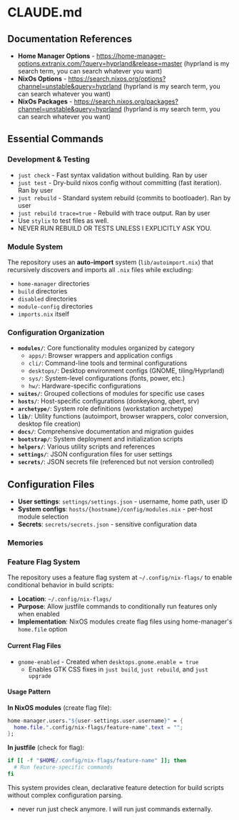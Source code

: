 # CLAUDE.md

## Documentation References

- **Home Manager Options** - <https://home-manager-options.extranix.com/?query=hyprland&release=master> (hyprland is my search term, you can search whatever you want)
- **NixOs Options** - <https://search.nixos.org/options?channel=unstable&query=hyprland> (hyprland is my search term, you can search whatever you want)
- **NixOs Packages** - <https://search.nixos.org/packages?channel=unstable&query=hyprland> (hyprland is my search term, you can search whatever you want)

## Essential Commands

### Development & Testing

- `just check` - Fast syntax validation without building. Ran by user
- `just test` - Dry-build nixos config without committing (fast iteration). Ran by user
- `just rebuild` - Standard system rebuild (commits to bootloader). Ran by user
- `just rebuild trace=true` - Rebuild with trace output. Ran by user
- Use `stylix` to test files as well.
- NEVER RUN REBUILD OR TESTS UNLESS I EXPLICITLY ASK YOU.

### Module System

The repository uses an **auto-import** system (`lib/autoimport.nix`) that recursively discovers and imports all `.nix` files while excluding:

- `home-manager` directories
- `build` directories
- `disabled` directories
- `module-config` directories
- `imports.nix` itself

### Configuration Organization

- **`modules/`**: Core functionality modules organized by category
    - `apps/`: Browser wrappers and application configs
    - `cli/`: Command-line tools and terminal configurations
    - `desktops/`: Desktop environment configs (GNOME, tiling/Hyprland)
    - `sys/`: System-level configurations (fonts, power, etc.)
    - `hw/`: Hardware-specific configurations
- **`suites/`**: Grouped collections of modules for specific use cases
- **`hosts/`**: Host-specific configurations (donkeykong, qbert, srv)
- **`archetype/`**: System role definitions (workstation archetype)
- **`lib/`**: Utility functions (autoimport, browser wrappers, color conversion, desktop file creation)
- **`docs/`**: Comprehensive documentation and migration guides
- **`bootstrap/`**: System deployment and initialization scripts
- **`helpers/`**: Various utility scripts and references
- **`settings/`**: JSON configuration files for user settings
- **`secrets/`**: JSON secrets file (referenced but not version controlled)

## Configuration Files

- **User settings**: `settings/settings.json` - username, home path, user ID
- **System configs**: `hosts/{hostname}/config/modules.nix` - per-host module selection
- **Secrets**: `secrets/secrets.json` - sensitive configuration data

### Memories

### Feature Flag System

The repository uses a feature flag system at `~/.config/nix-flags/` to enable conditional behavior in build scripts:

- **Location**: `~/.config/nix-flags/`
- **Purpose**: Allow justfile commands to conditionally run features only when enabled
- **Implementation**: NixOS modules create flag files using home-manager's `home.file` option

#### Current Flag Files

- `gnome-enabled` - Created when `desktops.gnome.enable = true`
    - Enables GTK CSS fixes in `just build`, `just rebuild`, and `just upgrade`

#### Usage Pattern

**In NixOS modules** (create flag file):

```nix
home-manager.users."${user-settings.user.username}" = {
  home.file.".config/nix-flags/feature-name".text = "";
};
```

**In justfile** (check for flag):

```bash
if [[ -f "$HOME/.config/nix-flags/feature-name" ]]; then
  # Run feature-specific commands
fi
```

This system provides clean, declarative feature detection for build scripts without complex configuration parsing.
- never run just check anymore. I will run just commands externally.